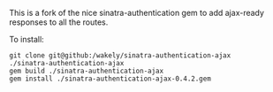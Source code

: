 This is a fork of the nice sinatra-authentication gem to add ajax-ready responses to all the routes.

To install:
```
git clone git@github:/wakely/sinatra-authentication-ajax
./sinatra-authentication-ajax
gem build ./sinatra-authentication-ajax
gem install ./sinatra-authentication-ajax-0.4.2.gem
```
